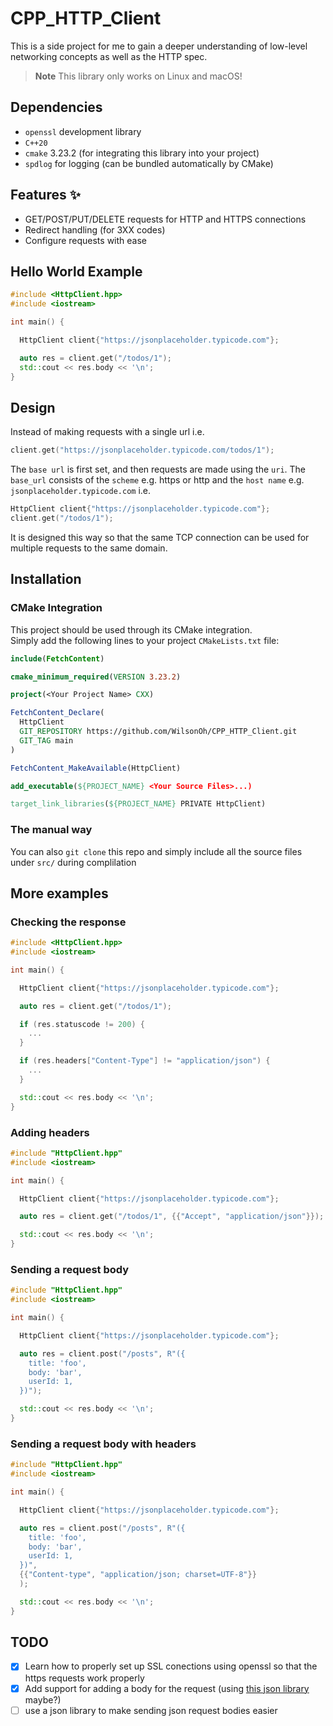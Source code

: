 # CPP_HTTP_Client

This is a side project for me to gain a deeper understanding of low-level networking concepts as well as the HTTP spec.

> **Note** This library only works on Linux and macOS!

## Dependencies

- `openssl` development library
- `C++20`
- `cmake` 3.23.2 (for integrating this library into your project)
- `spdlog` for logging (can be bundled automatically by CMake)

## Features :sparkles:

- GET/POST/PUT/DELETE requests for HTTP and HTTPS connections
- Redirect handling (for 3XX codes)
- Configure requests with ease

## Hello World Example
```cpp
#include <HttpClient.hpp>
#include <iostream>

int main() {

  HttpClient client{"https://jsonplaceholder.typicode.com"};

  auto res = client.get("/todos/1");
  std::cout << res.body << '\n';
}

```

## Design
Instead of making requests with a single url i.e. 
```cpp
client.get("https://jsonplaceholder.typicode.com/todos/1");
```
The `base url` is first set, and then requests are made using the `uri`.
The `base_url` consists of the `scheme` e.g. https or http and the `host name` e.g. `jsonplaceholder.typicode.com` i.e.
```cpp
HttpClient client{"https://jsonplaceholder.typicode.com"};
client.get("/todos/1");
```
It is designed this way so that the same TCP connection can be used for multiple requests to the same domain.


## Installation

### CMake Integration

This project should be used through its CMake integration.<br>
Simply add the following lines to your project `CMakeLists.txt` file:

```cmake
include(FetchContent)

cmake_minimum_required(VERSION 3.23.2)

project(<Your Project Name> CXX)

FetchContent_Declare(
  HttpClient
  GIT_REPOSITORY https://github.com/WilsonOh/CPP_HTTP_Client.git
  GIT_TAG main
)

FetchContent_MakeAvailable(HttpClient)

add_executable(${PROJECT_NAME} <Your Source Files>...)

target_link_libraries(${PROJECT_NAME} PRIVATE HttpClient)
```

### The manual way
You can also `git clone` this repo and simply include all the source files under `src/` during complilation

## More examples

### Checking the response
```cpp
#include <HttpClient.hpp>
#include <iostream>

int main() {

  HttpClient client{"https://jsonplaceholder.typicode.com"};

  auto res = client.get("/todos/1");

  if (res.statuscode != 200) {
    ...
  }

  if (res.headers["Content-Type"] != "application/json") {
    ...
  }

  std::cout << res.body << '\n';
}

```

### Adding headers

```cpp
#include "HttpClient.hpp"
#include <iostream>

int main() {

  HttpClient client{"https://jsonplaceholder.typicode.com"};

  auto res = client.get("/todos/1", {{"Accept", "application/json"}});

  std::cout << res.body << '\n';
}

```

### Sending a request body

```cpp
#include "HttpClient.hpp"
#include <iostream>

int main() {

  HttpClient client{"https://jsonplaceholder.typicode.com"};

  auto res = client.post("/posts", R"({
    title: 'foo',
    body: 'bar',
    userId: 1,
  })");

  std::cout << res.body << '\n';
}

```
### Sending a request body with headers
```cpp
#include "HttpClient.hpp"
#include <iostream>

int main() {

  HttpClient client{"https://jsonplaceholder.typicode.com"};

  auto res = client.post("/posts", R"({
    title: 'foo',
    body: 'bar',
    userId: 1,
  })",
  {{"Content-type", "application/json; charset=UTF-8"}}
  );

  std::cout << res.body << '\n';
}

```

## TODO

- [x] Learn how to properly set up SSL conections using openssl so that the https requests work properly
- [x] Add support for adding a body for the request (using [this json library](https://github.com/nlohmann/json) maybe?)
- [ ] use a json library to make sending json request bodies easier

